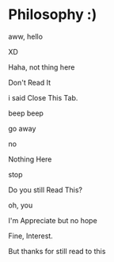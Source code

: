 # Philosophy :)

aww, hello

XD

Haha, not thing here

Don't Read It

i said Close This Tab.

beep beep

go away

no

Nothing Here

stop

Do you still Read This?






oh, you

I'm Appreciate but no hope


Fine, Interest.

But thanks for still read to this
